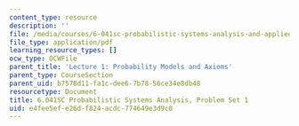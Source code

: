 ```yaml
---
content_type: resource
description: ''
file: /media/courses/6-041sc-probabilistic-systems-analysis-and-applied-probability-fall-2013/e4fee5efe26df824acdc774649e3d9c0_MIT6_041SCF13_assn01.pdf
file_type: application/pdf
learning_resource_types: []
ocw_type: OCWFile
parent_title: 'Lecture 1: Probability Models and Axioms'
parent_type: CourseSection
parent_uid: b7578d11-fa1c-dee6-7b78-56ce34e8db48
resourcetype: Document
title: 6.041SC Probabilistic Systems Analysis, Problem Set 1
uid: e4fee5ef-e26d-f824-acdc-774649e3d9c0
---
```


